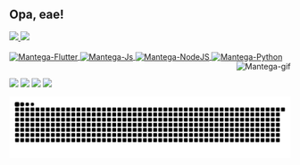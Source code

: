 ## Opa, eae!
 <div>
  <a href="https://github.com/manteguinha">
  <img height="180em" src="https://github-readme-stats.vercel.app/api?username=manteguinha&show_icons=true&theme=tokyonight&include_all_commits=true&count_private=true"/>
  <img height="180em" src="https://github-readme-stats.vercel.app/api/top-langs/?username=manteguinha&layout=default&langs_count=7&theme=tokyonight"/>
</div>
<div style="display: inline_block"><br>
   <img align="center" alt="Mantega-Flutter" height="30" width="40" src="https://cdn.jsdelivr.net/gh/devicons/devicon/icons/flutter/flutter-original.svg">
  <img align="center" alt="Mantega-Js" height="30" width="40" src="https://cdn.jsdelivr.net/gh/devicons/devicon/icons/javascript/javascript-plain.svg">
  <img align="center" alt="Mantega-NodeJS" height="30" width="40" src="https://cdn.jsdelivr.net/gh/devicons/devicon/icons/nodejs/nodejs-original-wordmark.svg">
  <img align="center" alt="Mantega-Python" height="30" width="40" src="https://cdn.jsdelivr.net/gh/devicons/devicon/icons/python/python-original.svg">
  <img align="right" alt="Mantega-gif" src="https://cdn.discordapp.com/attachments/818921810665406534/875860860805996604/Webp.net-gifmaker_1.gif">
</div>
  
  ##
   
<div>
  <a href="https://instagram.com/manteguinha_mantega" target="_blank"><img src="https://img.shields.io/badge/-Instagram-%23E4405F?style=for-the-badge&logo=instagram&logoColor=white" target="_blank"></a>
  <a href="https://www.linkedin.com/in/marcos-vinicius-336a8411b" target="_blank"><img src="https://img.shields.io/badge/-LinkedIn-%230077B5?style=for-the-badge&logo=linkedin&logoColor=white" target="_blank"></a> 	
  <a href="https://twitter.com/mantega_peidou" target="_blank"><img src="https://img.shields.io/badge/Twitter-1DA1F2?style=for-the-badge&logo=twitter&logoColor=white" target="_blank"></a> 	
 <a href="https://www.twitch.tv/manteguinha_mantega" target="_blank"><img src="https://img.shields.io/badge/Twitch-9146FF?style=for-the-badge&logo=twitch&logoColor=white" target="_blank"></a>
 
  ![Snake animation](https://github.com/manteguinha/manteguinha/blob/output/github-contribution-grid-snake.svg)
 
</div>

